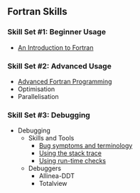 Fortran Skills
--------------

### Skill Set #1: Beginner Usage
* [An Introduction to Fortran](http://nci.org.au/user-support/training/training-exercises/fortran-programming-basics/)

### Skill Set #2: Advanced Usage
* [Advanced Fortran Programming](http://nci.org.au/user-support/training/training-exercises/fortran-programming-advanced/)
* Optimisation
* Parallelisation

### Skill Set #3: Debugging
* Debugging
  * Skills and Tools
    * [Bug symptoms and terminology](https://www.youtube.com/watch?v=8qw0hXNNRFk)
    * [Using the stack trace](https://www.youtube.com/watch?v=-JhgdVJqOhI)
    * [Using run-time checks](https://www.youtube.com/watch?v=WkpDFlytOqw)
  * Debuggers
    * Allinea-DDT
    * Totalview

